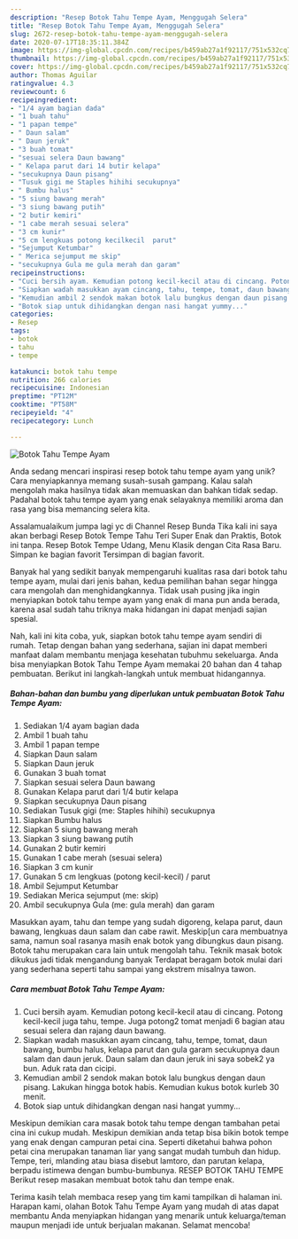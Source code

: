 ```yaml
---
description: "Resep Botok Tahu Tempe Ayam, Menggugah Selera"
title: "Resep Botok Tahu Tempe Ayam, Menggugah Selera"
slug: 2672-resep-botok-tahu-tempe-ayam-menggugah-selera
date: 2020-07-17T18:35:11.384Z
image: https://img-global.cpcdn.com/recipes/b459ab27a1f92117/751x532cq70/botok-tahu-tempe-ayam-foto-resep-utama.jpg
thumbnail: https://img-global.cpcdn.com/recipes/b459ab27a1f92117/751x532cq70/botok-tahu-tempe-ayam-foto-resep-utama.jpg
cover: https://img-global.cpcdn.com/recipes/b459ab27a1f92117/751x532cq70/botok-tahu-tempe-ayam-foto-resep-utama.jpg
author: Thomas Aguilar
ratingvalue: 4.3
reviewcount: 6
recipeingredient:
- "1/4 ayam bagian dada"
- "1 buah tahu"
- "1 papan tempe"
- " Daun salam"
- " Daun jeruk"
- "3 buah tomat"
- "sesuai selera Daun bawang"
- " Kelapa parut dari 14 butir kelapa"
- "secukupnya Daun pisang"
- "Tusuk gigi me Staples hihihi secukupnya"
- " Bumbu halus"
- "5 siung bawang merah"
- "3 siung bawang putih"
- "2 butir kemiri"
- "1 cabe merah sesuai selera"
- "3 cm kunir"
- "5 cm lengkuas potong kecilkecil  parut"
- "Sejumput Ketumbar"
- " Merica sejumput me skip"
- "secukupnya Gula me gula merah dan garam"
recipeinstructions:
- "Cuci bersih ayam. Kemudian potong kecil-kecil atau di cincang. Potong kecil-kecil juga tahu, tempe. Juga potong2 tomat menjadi 6 bagian atau sesuai selera dan rajang daun bawang."
- "Siapkan wadah masukkan ayam cincang, tahu, tempe, tomat, daun bawang, bumbu halus, kelapa parut dan gula garam secukupnya daun salam dan daun jeruk. Daun salam dan daun jeruk ini saya sobek2 ya bun. Aduk rata dan cicipi."
- "Kemudian ambil 2 sendok makan botok lalu bungkus dengan daun pisang. Lakukan hingga botok habis. Kemudian kukus botok kurleb 30 menit."
- "Botok siap untuk dihidangkan dengan nasi hangat yummy..."
categories:
- Resep
tags:
- botok
- tahu
- tempe

katakunci: botok tahu tempe 
nutrition: 266 calories
recipecuisine: Indonesian
preptime: "PT12M"
cooktime: "PT58M"
recipeyield: "4"
recipecategory: Lunch

---
```



![Botok Tahu Tempe Ayam](https://img-global.cpcdn.com/recipes/b459ab27a1f92117/751x532cq70/botok-tahu-tempe-ayam-foto-resep-utama.jpg)

Anda sedang mencari inspirasi resep botok tahu tempe ayam yang unik? Cara menyiapkannya memang susah-susah gampang. Kalau salah mengolah maka hasilnya tidak akan memuaskan dan bahkan tidak sedap. Padahal botok tahu tempe ayam yang enak selayaknya memiliki aroma dan rasa yang bisa memancing selera kita.

Assalamualaikum jumpa lagi yc di Channel Resep Bunda Tika kali ini saya akan berbagi Resep Botok Tempe Tahu Teri Super Enak dan Praktis, Botok ini tanpa. Resep Botok Tempe Udang, Menu Klasik dengan Cita Rasa Baru. Simpan ke bagian favorit Tersimpan di bagian favorit.

Banyak hal yang sedikit banyak mempengaruhi kualitas rasa dari botok tahu tempe ayam, mulai dari jenis bahan, kedua pemilihan bahan segar hingga cara mengolah dan menghidangkannya. Tidak usah pusing jika ingin menyiapkan botok tahu tempe ayam yang enak di mana pun anda berada, karena asal sudah tahu triknya maka hidangan ini dapat menjadi sajian spesial.


Nah, kali ini kita coba, yuk, siapkan botok tahu tempe ayam sendiri di rumah. Tetap dengan bahan yang sederhana, sajian ini dapat memberi manfaat dalam membantu menjaga kesehatan tubuhmu sekeluarga. Anda bisa menyiapkan Botok Tahu Tempe Ayam memakai 20 bahan dan 4 tahap pembuatan. Berikut ini langkah-langkah untuk membuat hidangannya.

<!--inarticleads1-->

##### Bahan-bahan dan bumbu yang diperlukan untuk pembuatan Botok Tahu Tempe Ayam:

1. Sediakan 1/4 ayam bagian dada
1. Ambil 1 buah tahu
1. Ambil 1 papan tempe
1. Siapkan  Daun salam
1. Siapkan  Daun jeruk
1. Gunakan 3 buah tomat
1. Siapkan sesuai selera Daun bawang
1. Gunakan  Kelapa parut dari 1/4 butir kelapa
1. Siapkan secukupnya Daun pisang
1. Sediakan Tusuk gigi (me: Staples hihihi) secukupnya
1. Siapkan  Bumbu halus
1. Siapkan 5 siung bawang merah
1. Siapkan 3 siung bawang putih
1. Gunakan 2 butir kemiri
1. Gunakan 1 cabe merah (sesuai selera)
1. Siapkan 3 cm kunir
1. Gunakan 5 cm lengkuas (potong kecil-kecil) / parut
1. Ambil Sejumput Ketumbar
1. Sediakan  Merica sejumput (me: skip)
1. Ambil secukupnya Gula (me: gula merah) dan garam


Masukkan ayam, tahu dan tempe yang sudah digoreng, kelapa parut, daun bawang, lengkuas daun salam dan cabe rawit. Meskip[un cara membuatnya sama, namun soal rasanya masih enak botok yang dibungkus daun pisang. Botok tahu merupakan cara lain untuk mengolah tahu. Teknik masak botok dikukus jadi tidak mengandung banyak Terdapat beragam botok mulai dari yang sederhana seperti tahu sampai yang ekstrem misalnya tawon. 

<!--inarticleads2-->

##### Cara membuat Botok Tahu Tempe Ayam:

1. Cuci bersih ayam. Kemudian potong kecil-kecil atau di cincang. Potong kecil-kecil juga tahu, tempe. Juga potong2 tomat menjadi 6 bagian atau sesuai selera dan rajang daun bawang.
1. Siapkan wadah masukkan ayam cincang, tahu, tempe, tomat, daun bawang, bumbu halus, kelapa parut dan gula garam secukupnya daun salam dan daun jeruk. Daun salam dan daun jeruk ini saya sobek2 ya bun. Aduk rata dan cicipi.
1. Kemudian ambil 2 sendok makan botok lalu bungkus dengan daun pisang. Lakukan hingga botok habis. Kemudian kukus botok kurleb 30 menit.
1. Botok siap untuk dihidangkan dengan nasi hangat yummy...


Meskipun demikian cara masak botok tahu tempe dengan tambahan petai cina ini cukup mudah. Meskipun demikian anda tetap bisa bikin botok tempe yang enak dengan campuran petai cina. Seperti diketahui bahwa pohon petai cina merupakan tanaman liar yang sangat mudah tumbuh dan hidup. Tempe, teri, mlanding atau biasa disebut lamtoro, dan parutan kelapa, berpadu istimewa dengan bumbu-bumbunya. RESEP BOTOK TAHU TEMPE Berikut resep masakan membuat botok tahu dan tempe enak. 

Terima kasih telah membaca resep yang tim kami tampilkan di halaman ini. Harapan kami, olahan Botok Tahu Tempe Ayam yang mudah di atas dapat membantu Anda menyiapkan hidangan yang menarik untuk keluarga/teman maupun menjadi ide untuk berjualan makanan. Selamat mencoba!
